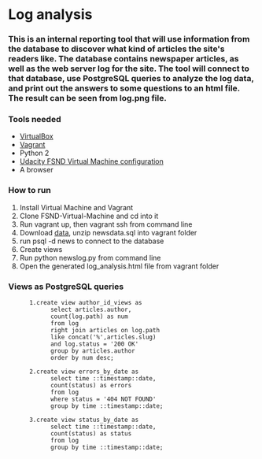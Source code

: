 
# Log analysis


### This is an internal reporting tool that will use information from the database to discover what kind of articles the site's readers like. The database contains newspaper articles, as well as the web server log for the site. The tool will connect to that database, use PostgreSQL queries to analyze the log data, and print out the answers to some questions to an html file. The result can be seen from log.png file.


### Tools needed
+ [VirtualBox](https://www.virtualbox.org/wiki/Downloads)
+ [Vagrant](https://www.vagrantup.com/)
+ Python 2
+ [Udacity FSND Virtual Machine configuration](https://github.com/udacity/fullstack-nanodegree-vm)
+ A browser


### How to run
1. Install Virtual Machine and Vagrant
2. Clone FSND-Virtual-Machine and cd into it
3. Run vagrant up, then vagrant ssh from command line
4. Download [data](https://d17h27t6h515a5.cloudfront.net/topher/2016/August/57b5f748_newsdata/newsdata.zip), unzip newsdata.sql into vagrant folder
5. run psql -d news to connect to the database
6. Create views 
7. Run python newslog.py from command line
8. Open the generated log_analysis.html file from vagrant folder


### Views as PostgreSQL queries

          1.create view author_id_views as
                select articles.author,
                count(log.path) as num
                from log
                right join articles on log.path
                like concat('%',articles.slug)
                and log.status = '200 OK'
                group by articles.author
                order by num desc;

          2.create view errors_by_date as
                select time ::timestamp::date,
                count(status) as errors
                from log
                where status = '404 NOT FOUND'
                group by time ::timestamp::date;

          3.create view status_by_date as
                select time ::timestamp::date,
                count(status) as status
                from log
                group by time ::timestamp::date; 

